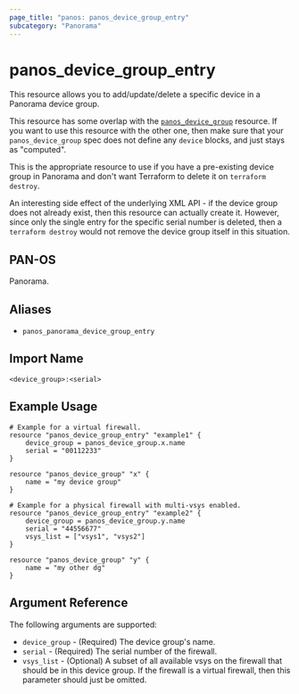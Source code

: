 ```yaml
---
page_title: "panos: panos_device_group_entry"
subcategory: "Panorama"
---
```


# panos_device_group_entry

This resource allows you to add/update/delete a specific device in a Panorama
device group.

This resource has some overlap with the
[`panos_device_group`](device_group.html)
resource.  If you want to use this resource with the other one, then make
sure that your `panos_device_group` spec does not define any
`device` blocks, and just stays as "computed".

This is the appropriate resource to use if you have a pre-existing device group
in Panorama and don't want Terraform to delete it on `terraform destroy`.

An interesting side effect of the underlying XML API - if the device group does
not already exist, then this resource can actually create it.  However, since
only the single entry for the specific serial number is deleted, then a
`terraform destroy` would not remove the device group itself in this situation.


## PAN-OS

Panorama.


## Aliases

* `panos_panorama_device_group_entry`


## Import Name

```shell
<device_group>:<serial>
```


## Example Usage

```hcl
# Example for a virtual firewall.
resource "panos_device_group_entry" "example1" {
    device_group = panos_device_group.x.name
    serial = "00112233"
}

resource "panos_device_group" "x" {
    name = "my device group"
}
```

```hcl
# Example for a physical firewall with multi-vsys enabled.
resource "panos_device_group_entry" "example2" {
    device_group = panos_device_group.y.name
    serial = "44556677"
    vsys_list = ["vsys1", "vsys2"]
}

resource "panos_device_group" "y" {
    name = "my other dg"
}
```


## Argument Reference

The following arguments are supported:

* `device_group` - (Required) The device group's name.
* `serial` - (Required) The serial number of the firewall.
* `vsys_list` - (Optional) A subset of all available vsys on the firewall
  that should be in this device group.  If the firewall is a virtual firewall,
  then this parameter should just be omitted.
